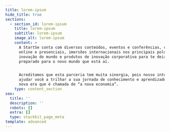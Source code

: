 ```yaml
---
title: lorem-ipsum
hide_title: true
sections:
  - section_id: lorem-ipsum
    title: lorem-ipsum
    subtitle: lorem-ipsum
    image_alt: lorem-ipsum
    content: >
      A StartSe conta com diversos conteúdos, eventos e conferências, cursos
      online e presenciais, imersões internacionais nos principais polos de
      inovação do mundo e produtos de inovação corporativa para te deixar
      preparado para o novo mundo que está aí.


      Acreditamos que esta parceria tem muita sinergia, pois nosso intuito é
      ajudar você a trilhar a sua jornada de conhecimento e aprendizado nessa
      nova era que é chamada de “a nova economia”.
    type: content_section
seo:
  title: ''
  description: ''
  robots: []
  extra: []
  type: stackbit_page_meta
template: advanced
---
```

